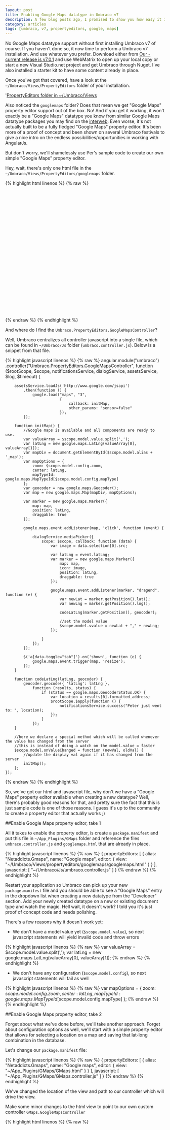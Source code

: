 ```yaml
---
layout: post
title: Enabling Google Maps datatype in Umbraco v7
description: A few blog posts ago, I promised to show you how easy it is to enable Google Maps datatype support in V7. Here's how.
category: articles
tags: [umbraco, v7, propertyeditors, google, maps]
---
```


No Google Maps datatype support without first installing Umbraco v7 of course. If you haven't done so, it now time to perform a Umbraco v7 installation. And use whatever you prefer. Download either from [Our - current release is v7.0.1](http://our.umbraco.org/contribute/releases/701) and use WebMatrix to open up your local copy or start a new Visual Studio.net project and get Umbraco through Nuget. I've also installed a starter kit to have some content already in place.

Once you've got that covered, have a look at the <code>~/Umbraco/Views/PropertyEditors</code> folder of your installation. 

'[PropertyEditors folder in ~/Umbraco/Views](/images/posts/googe-maps-folder-in-property-editors-folder.png)

Also noticed the <code>googlemaps</code> folder? Does that mean we get "Google Maps" property editor support out of the box. No! And if you get it working, it won't exactly be a "Google Maps" datatype you know from similar Google Maps datatype packages you may find on the [interweb](http://our.umbraco.org/search?q=Google%20maps&content=project,). Even worse, it's not actually built to be a fully fledged "Google Maps" property editor. It's been more of a proof of concept and been shown on several Umbraco festivals to give a nice intro on the endless possibilities/opportunities in working with AngularJs.

But don't worry, we'll shamelessly use Per's sample code to create our own simple "Google Maps" property editor.

Hey, wait, there's only one html file in the <code>~/Umbraco/Views/PropertyEditors/googlemaps</code> folder. 

{% highlight html linenos %}
{% raw %}
<div ng-controller="Umbraco.PropertyEditors.GoogleMapsController" class="umb-editor umb-googlemaps">
    <div class="" style="height: 400px;" id="{{model.alias}}_map"></div>
</div>
{% endraw %}
{% endhighlight %}

And where do I find the <code>Umbraco.PropertyEditors.GoogleMapsController</code>?

Well, Umbraco centralizes all controller javascript into a single file, which can be found in <code>~/Umbraco/Js</code> folder (<code>umbraco.controller.js</code>). Below is a snippet from that file.

{% highlight javascript linenos %}
{% raw %}
angular.module("umbraco")
.controller("Umbraco.PropertyEditors.GoogleMapsController",
    function ($rootScope, $scope, notificationsService, dialogService, assetsService, $log, $timeout) {

        assetsService.loadJs('http://www.google.com/jsapi')
            .then(function () {
                google.load("maps", "3",
                            {
                                callback: initMap,
                                other_params: "sensor=false"
                            });
            });

        function initMap() {
            //Google maps is available and all components are ready to use.
            var valueArray = $scope.model.value.split(',');
            var latLng = new google.maps.LatLng(valueArray[0], valueArray[1]);
            var mapDiv = document.getElementById($scope.model.alias + '_map');
            var mapOptions = {
                zoom: $scope.model.config.zoom,
                center: latLng,
                mapTypeId: google.maps.MapTypeId[$scope.model.config.mapType]
            };
            var geocoder = new google.maps.Geocoder();
            var map = new google.maps.Map(mapDiv, mapOptions);

            var marker = new google.maps.Marker({
                map: map,
                position: latLng,
                draggable: true
            });

            google.maps.event.addListener(map, 'click', function (event) {

                dialogService.mediaPicker({
                    scope: $scope, callback: function (data) {
                        var image = data.selection[0].src;

                        var latLng = event.latLng;
                        var marker = new google.maps.Marker({
                            map: map,
                            icon: image,
                            position: latLng,
                            draggable: true
                        });

                        google.maps.event.addListener(marker, "dragend", function (e) {
                            var newLat = marker.getPosition().lat();
                            var newLng = marker.getPosition().lng();

                            codeLatLng(marker.getPosition(), geocoder);

                            //set the model value
                            $scope.model.vvalue = newLat + "," + newLng;
                        });

                    }
                });
            });

            $('a[data-toggle="tab"]').on('shown', function (e) {
                google.maps.event.trigger(map, 'resize');
            });
        }

        function codeLatLng(latLng, geocoder) {
            geocoder.geocode({ 'latLng': latLng },
                function (results, status) {
                    if (status == google.maps.GeocoderStatus.OK) {
                        var location = results[0].formatted_address;
                        $rootScope.$apply(function () {
                            notificationsService.success("Peter just went to: ", location);
                        });
                    }
                });
        }

        //here we declare a special method which will be called whenever the value has changed from the server
        //this is instead of doing a watch on the model.value = faster
        $scope.model.onValueChanged = function (newVal, oldVal) {
            //update the display val again if it has changed from the server
            initMap();
        };
    });
{% endraw %}
{% endhighlight %}

So, we've got our html and javascript file, why don't we have a "Google Maps" property editor available when creating a new datatype? Well, there's probably good reasons for that, and pretty sure the fact that this is just sample code is one of those reasons. I guess it's up to the community to create a property editor that actually works ;)

##Enable Google Maps property editor, take 1

All it takes to enable the property editor, is create a <code>package.manifest</code> and put this file in <code>~/App_Plugins/GMaps</code> folder and reference the files <code>umbraco.controller.js</code> and <code>googlemaps.html</code> that are already in place.
 
{% highlight javascript linenos %}
{% raw %}
{
	propertyEditors:
	[ 
		{
			alias: "Netaddicts.Gmaps",
			name: "Google maps",
			editor:
				{
        			view: "~/Umbraco/Views/propertyeditors/googlemaps/googlemaps.html"
        		}
        }
	],
	javascript:
	[
		"~/Umbraco/Js/umbraco.controller.js"
	]
}
{% endraw %}
{% endhighlight %}

Restart your application so Umbraco can pick up your new <code>package.manifest</code> file and you should be able to see a "Google Maps" entry in the dropdown list when creating a new datatype from the "Developer" section. Add your newly created datatype on a new or existing document type and watch the magic. Hell wait, it doesn't work? I told you it's just proof of concept code and needs polishing.

There's a few reasons why it doesn't work yet:

* We don't have a model value yet (<code>$scope.model.value</code>), so next javascript statements will yield invalid code and throw errors

{% highlight javascript linenos %}
{% raw %}
var valueArray = $scope.model.value.split(',');
var latLng = new google.maps.LatLng(valueArray[0], valueArray[1]);
{% endraw %}
{% endhighlight %}

* We don't have any configuration (<code>$scope.model.config</code>), so next javascript statements will fail as well

{% highlight javascript linenos %}
{% raw %}
var mapOptions = {
	zoom: $scope.model.config.zoom,
	center: latLng,
	mapTypeId: google.maps.MapTypeId[$scope.model.config.mapType]
};
{% endraw %}
{% endhighlight %}

##Enable Google Maps property editor, take 2

Forget about what we've done before, we'll take another approach. Forget about configuration options as well, we'll start with a simple property editor that allows for selecting a location on a map and saving that lat-long combination in the database.

Let's change our <code>package.manifest</code> file:

{% highlight javascript linenos %}
{% raw %}
{
	propertyEditors:
	[ 
		{
			alias: "Netaddicts.Gmaps",
			name: "Google maps",
			editor:
				{
        			view: "~/App_Plugins/GMaps/GMaps.html"
        		}
        }
	],
	javascript:
	[
		"~/App_Plugins/GMaps/GMaps.controller.js"
	]
}
{% endraw %}
{% endhighlight %}

We've changed the location of the view and path to our controller which will drive the view.

Make some minor changes to the html view to point to our own custom controller <code>GMaps.GoogleMapsController</code>

{% highlight html linenos %}
{% raw %}
<div ng-controller="GMaps.GoogleMapsController" class="umb-editor umb-googlemaps">
    <div class="" style="height: 400px;" id="{{model.alias}}_map"></div>
</div>
{% endraw %}
{% endhighlight %}

And lastly, our javascript code

{% highlight javascript linenos %}
{% raw %}
angular.module("umbraco").controller("GMaps.GoogleMapsController",
    function ($rootScope, $scope, notificationsService, dialogService, assetsService) {

        assetsService.loadJs('http://www.google.com/jsapi')
            .then(function () {
                google.load("maps", "3",
                            {
                                callback: initMap,
                                other_params: "sensor=false"
                            });
            });

        function initMap() {
            //Google maps is available and all components are ready to use.
            notificationsService.warning("GMaps", "Started initMap()");

            if ($scope.model.value === '') {
                $scope.model.value = '51.226523,2.923182';
            }

            var valueArray = $scope.model.value.split(',');
            var latLng = new google.maps.LatLng(valueArray[0], valueArray[1]);

            //notificationsService.warning("GMaps", "Latitude=" + valueArray[0]);
            //notificationsService.warning("GMaps", "Longitude=" + valueArray[1]);

            var mapDiv = document.getElementById($scope.model.alias + '_map');

            var mapOptions = {
                zoom: 12,
                center: latLng,
                mapTypeId: google.maps.MapTypeId.ROADMAP
            };

            var geocoder = new google.maps.Geocoder();
            var map = new google.maps.Map(mapDiv, mapOptions);

            var marker = new google.maps.Marker({
                map: map,
                position: latLng,
                draggable: true
            });

            //notificationsService.warning("GMaps", "Finished initMap()");

            google.maps.event.addListener(marker, "dragend", function (e) {
                var newLat = marker.getPosition().lat();
                var newLng = marker.getPosition().lng();

                codeLatLng(marker.getPosition(), geocoder);

                //set the model value
                $scope.model.value = newLat + "," + newLng;
            });

            $('a[data-toggle="tab"]').on('shown', function (e) {
                google.maps.event.trigger(map, 'resize');
            });
        }

        function codeLatLng(latLng, geocoder) {
            geocoder.geocode({ 'latLng': latLng },
                function (results, status) {
                    if (status == google.maps.GeocoderStatus.OK) {
                        var location = results[0].formatted_address;
                        $rootScope.$apply(function () {
                            notificationsService.success("Peter just went to: ", location);
                        });
                    } else {
                        notificationsService.error("Peter just went nowhere!");
                    }
                });
        }
    });
{% endraw %}
{% endhighlight %}

Important changes made compared to the original version:

* Checking whether we've got a model value and if not, initialize it with a default lat-long value (Ok, I live in Belgium, so this location will probably be of no use to you, but feel free to change it)

{% highlight javascript linenos %}
{% raw %}
if ($scope.model.value === '') {
	$scope.model.value = '51.226523,2.923182';
}
{% endraw %}
{% endhighlight %}

* Setting map type to <code>google.maps.MapTypeId.ROADMAP</code>

{% highlight javascript linenos %}
{% raw %}
var mapOptions = {
    zoom: 12,
    center: latLng,
    mapTypeId: google.maps.MapTypeId.ROADMAP
};
{% endraw %}
{% endhighlight %}

* Removed some obsolete code (Such as using the [<code>dialogService</code>](http://umbraco.github.io/Belle/#/api/umbraco.services.dialogService) to pick a media item, we won't be using it here) 

Restart your application (this is really, really important for changes to picked up again!) and optionally clear your cache (And you may do so a few times before changes actually show up). Enter the backoffice and you should now have your "Google Maps" datatype working!

<iframe width="800" height="600" src="http://screencast.com/t/JOcOttjQI" frameborder="0" allowfullscreen></iframe>

Big thanks to Per for writing the initial code, I just did what needed be done to make it act as a working Google Maps property editor.

Can we still improve? Yes!!

* How about adding configuration options to avoid hard coding a default location. [Requires some changes to your manifest file](http://umbraco.github.io/Belle/#/tutorials/manifest). Or, and this would make it really awesome, let user pick a location using a "Google Maps Prevalue Editor". Sounds like a new challenge ;)
* Add input box to allow for entering an address and have Google perform a lookup of location
* Allow for multiple locations to be selected on a single map

Happy property editing!